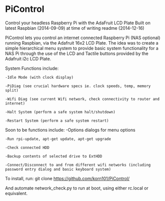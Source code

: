 PiControl
=========

Control your headless Raspberry Pi with the AdaFruit LCD Plate
Built on latest Raspbian (2014-09-09) at time of writing readme (2014-12-16)

PiControl lets you control an internet connected Raspberry Pi (NAS optional) running Raspbian, via the Adafruit 16x2 LCD Plate. The idea was to create a simple hierarchical menu system to provide basic system functionality for a NAS Pi through the use of the LCD and Tactile buttons provided by the Adafruit i2c LCD Plate.

System Functions include:
  
    -Idle Mode (with clock display)
  
    -PiDiag (see crucial hardware specs ie. clock speeds, temp, memory split)
  
    -Wifi Diag (see current Wifi network, check connectivity to router and internet)
  
    -Halt System (perform a safe system halt/shutdown)
  
    -Restart System (perform a safe system restart)
  
Soon to be functions include:
    -Options dialogs for menu options

    -Run rpi-update, apt-get update, apt-get upgrade

    -Check connected HDD

    -Backup contents of selected drive to ExtHDD

    -Connect/Disconnect to and from different wifi networks (including password entry dialog and basic keyboard system)

To install, run:
  git clone https://github.com/korn101/PiControl/

And automate network_check.py to run at boot, using either rc.local or equivalent.
